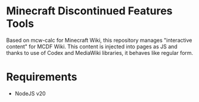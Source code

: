 # Minecraft Discontinued Features Tools
Based on mcw-calc for Minecraft Wiki, this repository manages "interactive content" for MCDF Wiki. This content is injected into pages as JS and thanks to use of Codex and MediaWiki libraries, it behaves like regular form.

# Requirements
* NodeJS v20